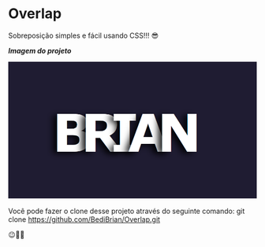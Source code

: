 # Overlap

Sobreposição simples e fácil usando CSS!!! 😎

***Imagem do projeto***

![](./img/overlap.PNG)


Você pode fazer o clone desse projeto através do seguinte comando: git clone https://github.com/BediBrian/Overlap.git

😉👍🏼
